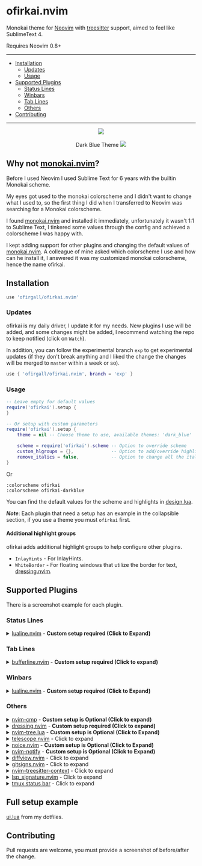 # ofirkai.nvim
Monokai theme for [Neovim](https://github.com/neovim/neovim) with [treesitter](https://github.com/nvim-treesitter/nvim-treesitter) support, aimed to feel like SublimeText 4.

Requires Neovim 0.8+

---
* [Installation](#installation)
	* [Updates](#updates)
	* [Usage](#usage)
* [Supported Plugins](#supported-plugins)
	* [Status Lines](#status-lines)
	* [Winbars](#winbars)
	* [Tab Lines](#tab-lines)
	* [Others](#others)
* [Contributing](#contributing)
---

<p align='center'>
	<a><img src='https://github.com/ofirgall/ofirkai.nvim/assets/4954051/0aa07a38-eed6-4583-ab55-bc768b12e494'></a>
	<br><br>
	Dark Blue Theme
	<a><img src='https://github.com/ofirgall/ofirkai.nvim/assets/4954051/42e720c0-43d5-47ca-b580-14f943790155'></a>
</p>


## Why not [monokai.nvim](https://github.com/tanvirtin/monokai.nvim)?
Before I used Neovim I used Sublime Text for 6 years with the builtin Monokai scheme.

My eyes got used to the monokai colorscheme and I didn't want to change what I used to, so the first thing I did when I transferred to Neovim was searching for a Monokai colorscheme.

I found [monokai.nvim](https://github.com/tanvirtin/monokai.nvim) and installed it immediately, unfortunately it wasn't 1:1 to Sublime Text, I tinkered some values through the config and achieved a colorscheme I was happy with.

I kept adding support for other plugins and changing the default values of [monokai.nvim](https://github.com/tanvirtin/monokai.nvim). A colleague of mine asked which colorscheme I use and how can he install it, I answered it was my customized monokai colorscheme, hence the name ofirkai.


## Installation
```lua
use 'ofirgall/ofirkai.nvim'
```

### Updates
ofirkai is my daily driver, I update it for my needs. New plugins I use will be added, and some changes might be added, I recommend watching the repo to keep notified (click on `Watch`).

In addition, you can follow the experimental branch `exp` to get experimental updates (if they don't break anything and I liked the change the changes will be merged to `master` within a week or so).
```lua
use { 'ofirgall/ofirkai.nvim', branch = 'exp' }
```

### Usage
```lua
-- Leave empty for default values
require('ofirkai').setup {
}

-- Or setup with custom parameters
require('ofirkai').setup {
	theme = nil -- Choose theme to use, available themes: 'dark_blue'

	scheme = require('ofirkai').scheme -- Option to override scheme
	custom_hlgroups = {},              -- Option to add/override highlight groups
	remove_italics = false,            -- Option to change all the italics style to none
}
```
Or
```vim
:colorscheme ofirkai
:colorscheme ofirkai-darkblue
```

You can find the default values for the scheme and highlights in [design.lua](https://github.com/ofirgall/ofirkai.nvim/blob/master/lua/ofirkai/design.lua).

_**Note**_: Each plugin that need a setup has an example in the collapsible section, if you use a theme you must `ofirkai` first.

#### Additional highlight groups
ofirkai adds additional highlight groups to help configure other plugins.
* `InlayHints` - For InlayHints.
* `WhiteBorder` - For floating windows that utilize the border for text, [dressing.nvim](https://github.com/stevearc/dressing.nvim).

## Supported Plugins
There is a screenshot example for each plugin.

### Status Lines
<details><summary><a href='https://github.com/nvim-lualine/lualine.nvim'>lualine.nvim</a> - <b>Custom setup required (Click to Expand)</b></summary>

---

<p align='center'><a><img src='https://github.com/ofirgall/ofirkai.nvim/assets/4954051/daea706b-6ec7-481d-b4dc-7d6ff23a714a'></a></p>
<p align='center'><a><img src='https://github.com/ofirgall/ofirkai.nvim/assets/4954051/52fb71f1-2182-4fab-ad90-e2a41d522cc4'></a></p>
<p align='center'><a><img src='https://github.com/ofirgall/ofirkai.nvim/assets/4954051/12050301-6db9-466f-bdb8-eac0f1f7aea7'></a></p>
<p align='center'><a><img src='https://github.com/ofirgall/ofirkai.nvim/assets/4954051/e94ff712-e905-46d0-b059-64aebdd92461'></a></p>

**Setup Example:**
```lua
require('lualine').setup {
	options = {
		theme = require('ofirkai.statuslines.lualine').theme,
	}
}
```
---
</details>

### Tab Lines
<details><summary><a href='https://github.com/akinsho/bufferline.nvim'>bufferline.nvim</a> - <b>Custom setup required (Click to expand)</b></summary>

---
<p align='center'><a><img src='https://github.com/ofirgall/ofirkai.nvim/assets/4954051/0090a734-aa03-4014-9a75-338f71a13dc8'></a></p>

Setup Example:
```lua
-- bufferline.nvim, must be loaded after color scheme (working on that https://github.com/ofirgall/ofirkai.nvim/issues/2)
require('bufferline').setup {
	highlights = require('ofirkai.tablines.bufferline').highlights, -- Must
	options = { -- Optional, recommended
		themable = true, -- Must
		separator_style = 'slant',
		offsets = { { filetype = 'NvimTree', text = 'File Explorer', text_align = 'center' } },
		show_buffer_icons = true,
		numbers = 'ordinal',
		max_name_length = 40,
	},
}
```
---
</details>

### Winbars
<details><summary><a href='https://github.com/nvim-lualine/lualine.nvim'>lualine.nvim</a> - <b>Custom setup required (Click to Expand)</b></summary>

---
<p align='center'><a><img src='https://github.com/ofirgall/ofirkai.nvim/assets/4954051/47a1ea0c-04b0-4659-bd54-7198563e06a8'></a></p>

Setup Example:
```lua
-- Unfortunately you can't set them for winbar separately in lualine so I use `color` in my winbar sections

-- SmiteshP/nvim-navic (displays function context)
local navic = require('nvim-navic')
navic.setup {
	separator = "  "
}

local ofirkai_lualine = require('ofirkai.statuslines.lualine')
local winbar = {
	lualine_a = {},
	lualine_b = {
		{
			'filename',
			icon = '',
			color = ofirkai_lualine.winbar_color,
			padding = { left = 4 }
		},
	},
	lualine_c = {
		{
			navic.get_location,
			icon = "",
			cond = navic.is_available,
			color = ofirkai_lualine.winbar_color,
		},
	},
	lualine_x = {},
	lualine_y = {},
	lualine_z = {}
}

require('lualine').setup {
	options = {
		icons_enabled = true,
		disabled_filetypes = { -- Recommended filetypes to disable winbar
			winbar = { 'gitcommit', 'NvimTree', 'toggleterm', 'fugitive' },
		},
	},
	winbar = winbar,
	inactive_winbar = winbar,
}
```
---
</details>

### Others
<details><summary><a href='https://github.com/hrsh7th/nvim-cmp'>nvim-cmp</a> - <b>Custom setup is Optional (Click to expand)</b></summary>

---
<p align='center'><a><img src='https://github.com/ofirgall/ofirkai.nvim/assets/4954051/4245984c-4ed8-4976-af36-7f309da3ccbd'></a></p>

```lua
require('cmp').setup({
	window = require('ofirkai.plugins.nvim-cmp').window, -- I just removed the `FloatBorder:Normal` from the highlights to allow the FloatBorder to be colored, its not a must.

	-- Get lsp icons from ofirkai, requires https://github.com/onsails/lspkind.nvim
	formatting = {
		format = lspkind.cmp_format({
			symbol_map = require('ofirkai.plugins.nvim-cmp').kind_icons,
			maxwidth = 50,
			mode = 'symbol'
		})
	},

})
```
---
</details>

<details><summary><a href='https://github.com/stevearc/dressing.nvim'>dressing.nvim</a> - <b>Custom setup required (Click to expand)</b></summary>

---
<p align='center'><a><img src='https://github.com/ofirgall/ofirkai.nvim/assets/4954051/43dd7709-1ce7-4369-9c99-3b32fca73cc8'></a></p>

Setup Example:
```lua
-- Requires `WhiteBorder` to show the title.
require('dressing').setup {
    input = {
        winhighlight = require('ofirkai.plugins.dressing').winhighlight
    }
}
```
---
</details>

<details><summary><a href='https://github.com/kyazdani42/nvim-tree.lua'>nvim-tree.lua</a> - <b>Custom setup is Optional (Click to Expand)</b></summary>

```lua
require('nvim-tree').setup {
	renderer = {
		icons = {
			git_placement = 'after',
			modified_placement = 'after',
			glyphs = {
				git = {
					unstaged = '',
					staged = '',
					untracked = '',
					deleted = '',
				},
			},
		},
	},
}
```

---
<p align='center'><a><img src='https://github.com/ofirgall/ofirkai.nvim/assets/4954051/cca5851b-9e5d-4f5d-93b1-6bf2a4dd4d54'></a></p>

---
</details>

<details><summary><a href='https://github.com/nvim-telescope/telescope.nvim'>telescope.nvim</a> - Click to expand</summary>

---
<p align='center'><a><img src='https://github.com/ofirgall/ofirkai.nvim/assets/4954051/b010479e-698f-4df1-b839-474b089a2161'></a></p>

---
</details>

<details><summary><a href='https://github.com/folke/noice.nvim'>noice.nvim</a> - <b>Custom setup is Optional (Click to Expand)</b></summary>

---
<p align='center'><a><img src='https://github.com/ofirgall/ofirkai.nvim/assets/4954051/f443001f-c000-4209-95dd-57e8893a8104'></a></p>

```lua
require('noice').setup {
    popupmenu = {
        enabled = false, -- I prefer nvim-cmp
    },
    lsp = {
        signature = {
            enabled = false -- I prefer to use ray-x/lsp_signature.nvim with minimal design
        },
        override = {
            -- Override `vim.lsp.buf.hover` and `nvim-cmp` doc formatter with `noice` doc formatter.
            ['vim.lsp.util.convert_input_to_markdown_lines'] = true,
            ['vim.lsp.util.stylize_markdown'] = true,
            ['cmp.entry.get_documentation'] = true,
        },
    },
}
```

---
</details>

<details><summary><a href='https://github.com/rcarriga/nvim-notify'>nvim-notify</a> - <b>Custom setup is Optional (Click to Expand)</b></summary>

---
<p align='center'><a><img src='https://github.com/ofirgall/ofirkai.nvim/assets/4954051/36836c75-f0da-410d-92ca-866a7aff3a90'></a></p>

```lua
require('notify').setup {
    background_colour = require('ofirkai').scheme.ui_bg,
}
```

---
</details>

<details><summary><a href='https://github.com/sindrets/diffview.nvim'>diffview.nvim</a> - Click to expand</summary>

---
<p align='center'><a><img src='https://github.com/ofirgall/ofirkai.nvim/assets/4954051/92b2d62a-ad40-4fa4-b169-20732f5407bc'></a></p>

---
</details>

<details><summary><a href='https://github.com/lewis6991/gitsigns.nvim'>gitsigns.nvim</a> - Click to expand</summary>

---
<p align='center'><a><img src='https://github.com/ofirgall/ofirkai.nvim/assets/4954051/d2c500f3-bb6c-4258-96f8-f28a824a88c8'></a></p>

---
</details>

<details><summary><a href='https://github.com/nvim-treesitter/nvim-treesitter-context'>nvim-treesitter-context</a> - Click to expand</summary>

---
<p align='center'><a><img src='https://github.com/ofirgall/ofirkai.nvim/assets/4954051/b9a9f9b0-e3cc-4497-af95-7e8721f7c2f9'></a></p>

---
</details>


<details><summary><a href='https://github.com/ray-x/lsp_signature.nvim'>lsp_signature.nvim</a> - Click to expand</summary>

---
I don't change the highlight group because I use a minimalistic design for the lsp signature you can adapt it.

<p align='center'><a><img src='https://github.com/ofirgall/ofirkai.nvim/assets/4954051/75482623-732f-4b4f-adb8-4e8691eef0fd'></a></p>

```lua
local lsp_signature_cfg = {
	bind = true,
	use_lspsaga = false,
	doc_lines = 0,
	floating_window = false,
	hint_scheme = 'LspSignatureHintVirtualText',
	hint_prefix = ' ',
}
```
---
</details>

<details><summary><a href='https://github.com/o0th/tmux-nova/blob/master/Gallery.md#gruvbox'>tmux status bar</a> - Click to expand</summary>

---
<p align='center'><a><img src='https://github.com/ofirgall/ofirkai.nvim/assets/4954051/6b17dede-4902-47b8-a158-92bb7834bd05'></a></p>

---
</details>

## Full setup example
[ui.lua](https://github.com/ofirgall/dotfiles/blob/master/editors/nvim/lua/plugins/ui.lua) from my dotfiles.

## Contributing
Pull requests are welcome, you must provide a screenshot of before/after the change.
